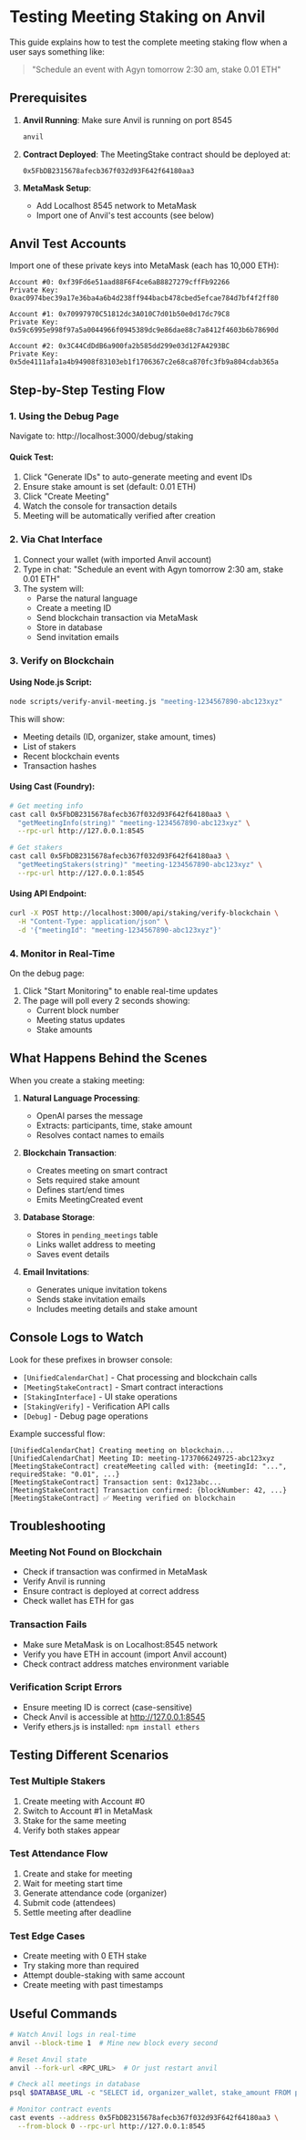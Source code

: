 # Testing Meeting Staking on Anvil

This guide explains how to test the complete meeting staking flow when a user says something like:
> "Schedule an event with Agyn tomorrow 2:30 am, stake 0.01 ETH"

## Prerequisites

1. **Anvil Running**: Make sure Anvil is running on port 8545
   ```bash
   anvil
   ```

2. **Contract Deployed**: The MeetingStake contract should be deployed at:
   ```
   0x5FbDB2315678afecb367f032d93F642f64180aa3
   ```

3. **MetaMask Setup**:
   - Add Localhost 8545 network to MetaMask
   - Import one of Anvil's test accounts (see below)

## Anvil Test Accounts

Import one of these private keys into MetaMask (each has 10,000 ETH):

```
Account #0: 0xf39Fd6e51aad88F6F4ce6aB8827279cffFb92266
Private Key: 0xac0974bec39a17e36ba4a6b4d238ff944bacb478cbed5efcae784d7bf4f2ff80

Account #1: 0x70997970C51812dc3A010C7d01b50e0d17dc79C8
Private Key: 0x59c6995e998f97a5a0044966f0945389dc9e86dae88c7a8412f4603b6b78690d

Account #2: 0x3C44CdDdB6a900fa2b585dd299e03d12FA4293BC
Private Key: 0x5de4111afa1a4b94908f83103eb1f1706367c2e68ca870fc3fb9a804cdab365a
```

## Step-by-Step Testing Flow

### 1. Using the Debug Page

Navigate to: http://localhost:3000/debug/staking

#### Quick Test:
1. Click "Generate IDs" to auto-generate meeting and event IDs
2. Ensure stake amount is set (default: 0.01 ETH)
3. Click "Create Meeting"
4. Watch the console for transaction details
5. Meeting will be automatically verified after creation

### 2. Via Chat Interface

1. Connect your wallet (with imported Anvil account)
2. Type in chat: "Schedule an event with Agyn tomorrow 2:30 am, stake 0.01 ETH"
3. The system will:
   - Parse the natural language
   - Create a meeting ID
   - Send blockchain transaction via MetaMask
   - Store in database
   - Send invitation emails

### 3. Verify on Blockchain

#### Using Node.js Script:
```bash
node scripts/verify-anvil-meeting.js "meeting-1234567890-abc123xyz"
```

This will show:
- Meeting details (ID, organizer, stake amount, times)
- List of stakers
- Recent blockchain events
- Transaction hashes

#### Using Cast (Foundry):
```bash
# Get meeting info
cast call 0x5FbDB2315678afecb367f032d93F642f64180aa3 \
  "getMeetingInfo(string)" "meeting-1234567890-abc123xyz" \
  --rpc-url http://127.0.0.1:8545

# Get stakers
cast call 0x5FbDB2315678afecb367f032d93F642f64180aa3 \
  "getMeetingStakers(string)" "meeting-1234567890-abc123xyz" \
  --rpc-url http://127.0.0.1:8545
```

#### Using API Endpoint:
```bash
curl -X POST http://localhost:3000/api/staking/verify-blockchain \
  -H "Content-Type: application/json" \
  -d '{"meetingId": "meeting-1234567890-abc123xyz"}'
```

### 4. Monitor in Real-Time

On the debug page:
1. Click "Start Monitoring" to enable real-time updates
2. The page will poll every 2 seconds showing:
   - Current block number
   - Meeting status updates
   - Stake amounts

## What Happens Behind the Scenes

When you create a staking meeting:

1. **Natural Language Processing**:
   - OpenAI parses the message
   - Extracts: participants, time, stake amount
   - Resolves contact names to emails

2. **Blockchain Transaction**:
   - Creates meeting on smart contract
   - Sets required stake amount
   - Defines start/end times
   - Emits MeetingCreated event

3. **Database Storage**:
   - Stores in `pending_meetings` table
   - Links wallet address to meeting
   - Saves event details

4. **Email Invitations**:
   - Generates unique invitation tokens
   - Sends stake invitation emails
   - Includes meeting details and stake amount

## Console Logs to Watch

Look for these prefixes in browser console:

- `[UnifiedCalendarChat]` - Chat processing and blockchain calls
- `[MeetingStakeContract]` - Smart contract interactions
- `[StakingInterface]` - UI stake operations
- `[StakingVerify]` - Verification API calls
- `[Debug]` - Debug page operations

Example successful flow:
```
[UnifiedCalendarChat] Creating meeting on blockchain...
[UnifiedCalendarChat] Meeting ID: meeting-1737066249725-abc123xyz
[MeetingStakeContract] createMeeting called with: {meetingId: "...", requiredStake: "0.01", ...}
[MeetingStakeContract] Transaction sent: 0x123abc...
[MeetingStakeContract] Transaction confirmed: {blockNumber: 42, ...}
[MeetingStakeContract] ✅ Meeting verified on blockchain
```

## Troubleshooting

### Meeting Not Found on Blockchain
- Check if transaction was confirmed in MetaMask
- Verify Anvil is running
- Ensure contract is deployed at correct address
- Check wallet has ETH for gas

### Transaction Fails
- Make sure MetaMask is on Localhost:8545 network
- Verify you have ETH in account (import Anvil account)
- Check contract address matches environment variable

### Verification Script Errors
- Ensure meeting ID is correct (case-sensitive)
- Check Anvil is accessible at http://127.0.0.1:8545
- Verify ethers.js is installed: `npm install ethers`

## Testing Different Scenarios

### Test Multiple Stakers
1. Create meeting with Account #0
2. Switch to Account #1 in MetaMask
3. Stake for the same meeting
4. Verify both stakes appear

### Test Attendance Flow
1. Create and stake for meeting
2. Wait for meeting start time
3. Generate attendance code (organizer)
4. Submit code (attendees)
5. Settle meeting after deadline

### Test Edge Cases
- Create meeting with 0 ETH stake
- Try staking more than required
- Attempt double-staking with same account
- Create meeting with past timestamps

## Useful Commands

```bash
# Watch Anvil logs in real-time
anvil --block-time 1  # Mine new block every second

# Reset Anvil state
anvil --fork-url <RPC_URL>  # Or just restart anvil

# Check all meetings in database
psql $DATABASE_URL -c "SELECT id, organizer_wallet, stake_amount FROM pending_meetings;"

# Monitor contract events
cast events --address 0x5FbDB2315678afecb367f032d93F642f64180aa3 \
  --from-block 0 --rpc-url http://127.0.0.1:8545
```